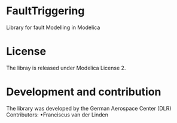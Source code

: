 FaultTriggering
===============

Library for fault Modelling in Modelica

License
===============

The libray is released under Modelica License 2.

Development and contribution
===============

The library was developed by the German Aerospace Center (DLR) Contributors:
 •Franciscus van der Linden
